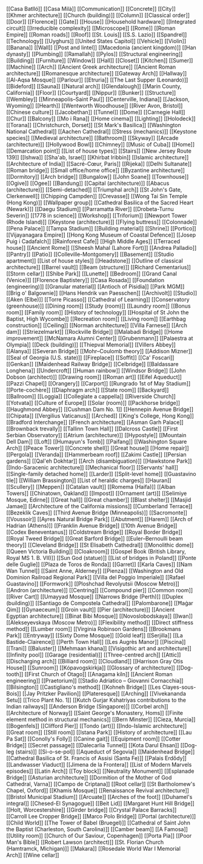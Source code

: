 [[Casa Batlló]]
[[Casa Milà]]
[[Communication]]
[[Concrete]]
[[City]]
[[Khmer architecture]]
[[Church (building)]]
[[Column]]
[[Classical order]]
[[Door]]
[[Florence]]
[[Gate]]
[[House]]
[[Household hardware]]
[[Integrated circuit]]
[[Irreducible complexity]]
[[Microscope]]
[[Rome]]
[[Roman Empire]]
[[Roman roads]]
[[Roof]]
[[St. Louis]]
[[S.S. Lazio]]
[[Spandrel]]
[[Technology]]
[[Uyghurs]]
[[United States Capitol]]
[[Vehicle]]
[[Violin]]
[[Banana]]
[[Wall]]
[[Post and lintel]]
[[Macedonia (ancient kingdom)]]
[[Han dynasty]]
[[Plumbing]]
[[Ramallah]]
[[Pylos]]
[[Structural engineering]]
[[Building]]
[[Furniture]]
[[Window]]
[[Hall]]
[[Closet]]
[[Kitchen]]
[[Sumer]]
[[Machine]]
[[Arch]]
[[Ancient Greek architecture]]
[[Ancient Roman architecture]]
[[Romanesque architecture]]
[[Gateway Arch]]
[[Hallway]]
[[Al-Aqsa Mosque]]
[[Parlour]]
[[Etruria]]
[[The Last Supper (Leonardo)]]
[[Bideford]]
[[Sauna]]
[[Natural arch]]
[[Glendalough]]
[[Marin County, California]]
[[Floor]]
[[Courtyard]]
[[Nippur]]
[[Bunker]]
[[Structure]]
[[Wembley]]
[[Minneapolis–Saint Paul]]
[[Centerville, Indiana]]
[[Jackson, Wyoming]]
[[Hearth]]
[[Wentworth Woodhouse]]
[[River Avon, Bristol]]
[[Chinese culture]]
[[Jacobethan]]
[[Tunnel]]
[[Dome]]
[[Carnegie Hall]]
[[Chur]]
[[Balcony]]
[[Mo i Rana]]
[[Home cinema]]
[[Lighting]]
[[Holodeck]]
[[Torana]]
[[Christchurch, Dorset]]
[[St Mark's Basilica]]
[[Washington National Cathedral]]
[[Aachen Cathedral]]
[[Stress (mechanics)]]
[[Keystone species]]
[[Medieval architecture]]
[[Bathroom]]
[[Skyway]]
[[Arcade (architecture)]]
[[Hollywood Bowl]]
[[Chimney]]
[[Music of Cuba]]
[[Home]]
[[Demarcation point]]
[[List of house types]]
[[Stairs]]
[[New Jersey Route 139]]
[[Ishwa]]
[[Sha'ab, Israel]]
[[Khirbat Iribbin]]
[[Islamic architecture]]
[[Architecture of India]]
[[Sacré-Cœur, Paris]]
[[Rijeka]]
[[Delhi Sultanate]]
[[Roman bridge]]
[[Small office/home office]]
[[Byzantine architecture]]
[[Dormitory]]
[[Arch bridge]]
[[Bungalow]]
[[John Soane]]
[[Townhouse]]
[[Ogive]]
[[Ogee]]
[[Bandung]]
[[Capital (architecture)]]
[[Abacus (architecture)]]
[[Semi-detached]]
[[Triumphal arch]]
[[St John's Gate, Clerkenwell]]
[[Chipping Campden]]
[[Crevasse]]
[[Wong Tai Sin Temple (Hong Kong)]]
[[Wallpaper group]]
[[Cathedral Basilica of the Sacred Heart (Newark)]]
[[Daegu Stadium]]
[[Parramatta River]]
[[Drobeta-Turnu Severin]]
[[1778 in science]]
[[Workshop]]
[[Triforium]]
[[Newport Tower (Rhode Island)]]
[[Keystone (architecture)]]
[[Flying buttress]]
[[Colonnade]]
[[Pena Palace]]
[[Tampa Stadium]]
[[Building material]]
[[Shrine]]
[[Portico]]
[[Vijayanagara Empire]]
[[Hong Kong Museum of Coastal Defence]]
[[Josep Puig i Cadafalch]]
[[Rainforest Cafe]]
[[High Middle Ages]]
[[Terraced house]]
[[Ancient Rome]]
[[Sheesh Mahal (Lahore Fort)]]
[[Andrea Palladio]]
[[Pantry]]
[[Patio]]
[[Colleville-Montgomery]]
[[Basement]]
[[Studio apartment]]
[[List of house styles]]
[[Headstone]]
[[Outline of classical architecture]]
[[Barrel vault]]
[[Beam (structure)]]
[[Richard Cementarius]]
[[Storm cellar]]
[[Shibe Park]]
[[Lunette]]
[[Bedroom]]
[[Grand Canal (Venice)]]
[[Florence Baptistery]]
[[Casa Rosada]]
[[Foundation (engineering)]]
[[Granular material]]
[[Antioch of Pisidia]]
[[Park MGM]]
[[Brig o' Balgownie]]
[[Hans Hendrik van Paesschen]]
[[Archivolt]]
[[Studio]]
[[Aken (Elbe)]]
[[Torre Picasso]]
[[Cathedral of Learning]]
[[Conservatory (greenhouse)]]
[[Dining room]]
[[Study (room)]]
[[Laundry room]]
[[Bonus room]]
[[Family room]]
[[History of technology]]
[[Hospital of St John the Baptist, High Wycombe]]
[[Recreation room]]
[[Living room]]
[[Earthbag construction]]
[[Ceiling]]
[[Norman architecture]]
[[Villa Farnese]]
[[Arch dam]]
[[Striezelmarkt]]
[[Rockville Bridge]]
[[Malabadi Bridge]]
[[Home improvement]]
[[McNamara Alumni Center]]
[[Grubenmann]]
[[Palaestra at Olympia]]
[[Deck (building)]]
[[Thiepval Memorial]]
[[Villers Abbey]]
[[Alanya]]
[[Severan Bridge]]
[[Mohr–Coulomb theory]]
[[Addison Mizner]]
[[Seal of Georgia (U.S. state)]]
[[Fireplace]]
[[Soffit]]
[[Ca' Foscari]]
[[Genkan]]
[[Maidenhead Railway Bridge]]
[[Celbridge]]
[[Baldassare Longhena]]
[[Undercroft]]
[[Human rainbow]]
[[Windsor Bridge]]
[[John Dobson (architect)]]
[[Drawing room]]
[[Roman art]]
[[Eifel Aqueduct]]
[[Pazzi Chapel]]
[[Orangery]]
[[Carport]]
[[Rungrado 1st of May Stadium]]
[[Porte-cochère]]
[[Diaphragm arch]]
[[State room]]
[[Backyard]]
[[Ballroom]]
[[Loggia]]
[[Collegiate a cappella]]
[[Riverside Church]]
[[Yotvata]]
[[Culture of Europe]]
[[Solar (room)]]
[[Packhorse bridge]]
[[Haughmond Abbey]]
[[Cushman Dam No. 1]]
[[Hennepin Avenue Bridge]]
[[Chipata]]
[[Vergilius Vaticanus]]
[[Arched]]
[[King's College, Hong Kong]]
[[Bradford Interchange]]
[[French architecture]]
[[Asman Garh Palace]]
[[Brownback trevally]]
[[Tallinn Town Hall]]
[[Dalcross Castle]]
[[First Serbian Observatory]]
[[Atrium (architecture)]]
[[Hypostyle]]
[[Mountain Dell Dam]]
[[Loft]]
[[Humayun's Tomb]]
[[Paifang]]
[[Washington Square Arch]]
[[Peace Tower]]
[[Concrete shell]]
[[Great house]]
[[Home repair]]
[[Pergola]]
[[Veranda]]
[[Hammerbeam roof]]
[[Zakimi Castle]]
[[Persian gardens]]
[[Qal'eh Dokhtar]]
[[Arch (disambiguation)]]
[[Hawkstone Park]]
[[Indo-Saracenic architecture]]
[[Mechanical floor]]
[[Servants' hall]]
[[Single-family detached home]]
[[Larder]]
[[Split-level home]]
[[Guastavino tile]]
[[William Brassington]]
[[List of heraldic charges]]
[[Hauran]]
[[Scullery]]
[[Meppen]]
[[Catalan vault]]
[[Romema (Haifa)]]
[[Alban Towers]]
[[Chinatown, Oakland]]
[[Impost]]
[[Ornament (art)]]
[[Selimiye Mosque, Edirne]]
[[Great hall]]
[[Great chamber]]
[[Blast shelter]]
[[Masjid Jamae]]
[[Architecture of the California missions]]
[[Cumberland Terrace]]
[[Bezeklik Caves]]
[[Third Avenue Bridge (Minneapolis)]]
[[Sacromonte]]
[[Voussoir]]
[[Ayres Natural Bridge Park]]
[[Abutment]]
[[Harem]]
[[Arch of Hadrian (Athens)]]
[[Franklin Avenue Bridge]]
[[10th Avenue Bridge]]
[[Codex Beneventanus]]
[[Coldstream Bridge]]
[[Royal Border Bridge]]
[[Royal Tweed Bridge]]
[[Great Barford Bridge]]
[[Euler–Bernoulli beam theory]]
[[Cleveland Bridge]]
[[St Elisabeth Cathedral]]
[[Monolithic dome]]
[[Queen Victoria Building]]
[[Cloakroom]]
[[Gospel Book (British Library, Royal MS 1. B. VII)]]
[[Sun God (statue)]]
[[List of bridges in Poland]]
[[Ponte delle Guglie]]
[[Plaza de Toros de Ronda]]
[[Garret]]
[[Karla Caves]]
[[Nam Wan Tunnel]]
[[Saint Anne, Alderney]]
[[Pienza]]
[[Washington and Old Dominion Railroad Regional Park]]
[[Villa del Poggio Imperiale]]
[[Rafael Guastavino]]
[[Formwork]]
[[Ploshchad Revolyutsii (Moscow Metro)]]
[[Andron (architecture)]]
[[Centring]]
[[Compound pier]]
[[Common room]]
[[River Cart]]
[[Umayyad Mosque]]
[[Narrows Bridge (Perth)]]
[[Duplex (building)]]
[[Santiago de Compostela Cathedral]]
[[Palombarone]]
[[Ħaġar Qim]]
[[Gynaeceum]]
[[Groin vault]]
[[Pier (architecture)]]
[[Ancient Egyptian architecture]]
[[Binat Bibi Mosque]]
[[Novoslobodskaya]]
[[Iwan]]
[[Alekseyevskaya (Moscow Metro)]]
[[Flexibility method]]
[[Direct stiffness method]]
[[Lumber room]]
[[Virginia Robinson Gardens]]
[[Brookmans Park]]
[[Entryway]]
[[Sixty Dome Mosque]]
[[Gold leaf]]
[[Serjilla]]
[[La Bastide-Clairence]]
[[Perth Town Hall]]
[[Les Augrès Manor]]
[[Piscina]]
[[Trani]]
[[Baluster]]
[[Mehmaan khana]]
[[Visigothic art and architecture]]
[[Infinity pool]]
[[Garage (residential)]]
[[Three-centred arch]]
[[Attic]]
[[Discharging arch]]
[[Billiard room]]
[[Cloudland]]
[[Harrison Gray Otis House]]
[[Sunroom]]
[[Kópavogskirkja]]
[[Glossary of architecture]]
[[Dog-tooth]]
[[First Church of Otago]]
[[Anagama kiln]]
[[Ancient Roman engineering]]
[[Praetorium]]
[[Stadio Adriatico – Giovanni Cornacchia]]
[[Bilsington]]
[[Castigliano's method]]
[[Kohneh Bridge]]
[[Les Clayes-sous-Bois]]
[[Jay Pritzker Pavilion]]
[[Plateresque]]
[[Arching]]
[[Vivekananda Setu]]
[[Trico Plant No. 1]]
[[Kutch Gurjar Kshatriyas contributions to the Indian railways]]
[[Anderson Bridge (Singapore)]]
[[Corbel arch]]
[[Architecture of Norway]]
[[Saint George's Monastery, Homs]]
[[Finite element method in structural mechanics]]
[[Bern Minster]]
[[Cieza, Murcia]]
[[Bogenfels]]
[[Clifford Pier]]
[[Tondo (art)]]
[[Indo-Islamic architecture]]
[[Great room]]
[[Still room]]
[[Istana Park]]
[[History of architecture]]
[[Lau Pa Sat]]
[[Conolly's Folly]]
[[Canine gait]]
[[Equipment room]]
[[Cotter Bridge]]
[[Secret passage]]
[[Dalecarlia Tunnel]]
[[Kota Darul Ehsan]]
[[Dog-leg (stairs)]]
[[Si-o-se-pol]]
[[Aqueduct of Segovia]]
[[Maidenhead Bridge]]
[[Cathedral Basilica of St. Francis of Assisi (Santa Fe)]]
[[Palais Erdődy]]
[[Landwasser Viaduct]]
[[Jimena de la Frontera]]
[[List of Modern Marvels episodes]]
[[Latin Arch]]
[[Toy block]]
[[Neutrality Monument]]
[[Esplanade Bridge]]
[[Asturian architecture]]
[[Dormition of the Mother of God Cathedral, Varna]]
[[Campo de Criptana]]
[[Root cellar]]
[[St Bartholomew's Chapel, Oxford]]
[[Khamis Mosque]]
[[Renaissance Revival architecture]]
[[Bristol Municipal Stadium]]
[[Arcuate]]
[[Arches of the foot]]
[[Duhamel's integral]]
[[Chesed-El Synagogue]]
[[Beit Lid]]
[[Margaret Hunt Hill Bridge]]
[[Holt, Worcestershire]]
[[Girder bridge]]
[[Crystal Palace Barracks]]
[[Carroll Lee Cropper Bridge]]
[[Marco Polo Bridge]]
[[Portal (architecture)]]
[[Child World]]
[[The Tower of Babel (Bruegel)]]
[[Cathedral of Saint John the Baptist (Charleston, South Carolina)]]
[[Camber beam]]
[[A Famosa]]
[[Utility room]]
[[Church of Our Saviour, Copenhagen]]
[[Porta Pia]]
[[Poor Man's Bible]]
[[Robert Lawson (architect)]]
[[St. Florian Church (Hamtramck, Michigan)]]
[[Makara]]
[[Rosedale World War I Memorial Arch]]
[[Wine cellar]]
